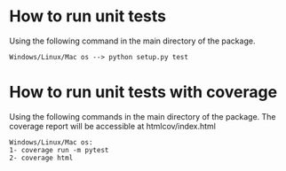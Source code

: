 # How to run unit tests

Using the following command in the main directory of the package.

```
Windows/Linux/Mac os --> python setup.py test

```
# How to run unit tests with coverage

Using the following commands in the main directory of the package. The coverage report will
be accessible at htmlcov/index.html

```
Windows/Linux/Mac os: 
1- coverage run -m pytest
2- coverage html

```


